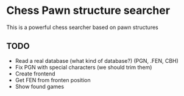 # Chess Pawn structure searcher

This is a powerful chess searcher based on pawn structures

## TODO

- Read a real database (what kind of database?) (PGN, .FEN, CBH)
- Fix PGN with special characters (we should trim them)
- Create frontend
- Get FEN from fronten position
- Show found games
